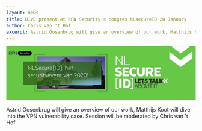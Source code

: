 ```yaml
---
layout: news
title: DIVD present at KPN Security's congres NLsecureID 28 January
author: Chris van 't Hof
excerpt: Astrid Oosenbrug will give an overview of our work, Matthijs Koot will dive into the VPN vulnerability case. Session will be moderated by Chris van 't Hof.
---
```


![NLSecure Security Event](images/news/nlsecure.png)

Astrid Oosenbrug will give an overview of our work, Matthijs Koot will dive into the VPN vulnerability case. Session will be moderated by Chris van 't Hof.
